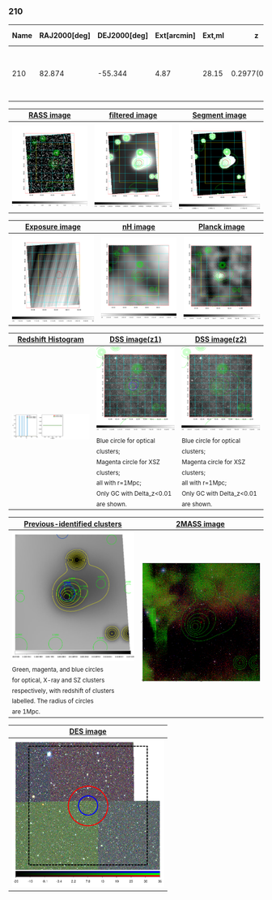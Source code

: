 <div STYLE="page-break-after: always;"></div>

### 210

|Name|RAJ2000[deg]|DEJ2000[deg] |Ext[arcmin]| Ext,ml | z | z_src| C|GC(XSZ,Delta_z<0.01)| GC(OPT,Delta_z<0.01)|GC| R_sig[arcmin] | R500[arcmin] | R500[Mpc]| CRsig[c/s] | CR500[c/s] |L500[1E44 erg/s]|F500[1E-12 erg/s/cm^2]| M500[1E14 Msun]|Tx[keV]|Cnt_sig|Beta|Rc[arcmin]|Comment|Alias|
|---|---|---|---|---|---|------|---|--------|---------|----------|---|---|---|---|---|---|---|---|---|---|---|---|---|---|
|210| 82.874| -55.344| 4.87| 28.15| 0.2977(0.000)| -| G| -| -| N, PSZ2, Tar, W| 24.206| 3.537| 0.940| 0.042(0.041)| 0.036(0.036)| 1.954(1.418)| 0.690(0.500)| 3.21(1.10)| 4.85(1.06)| 127.6| 0.934(-0.086+0.048)| 6.852(-0.832+0.756)| An SZ cluster with $z$ = 0.3 and offset = 0.75 Mpc| k518|

|[RASS image](../image/210/210_img.pdf)|[filtered image](../image/210/210_fil.pdf)|[Segment image](../image/210/210_seg.pdf)|
|-------------------|--------------------|-------------------|
| <img src="../image/210/210_img.png" width="300">  | <img src="../image/210/210_fil.png" width="300">   | <img src="../image/210/210_seg.png" width="300">  |

|[Exposure image](../image/210/210_mex.pdf)| [nH image](../image/210/210_nh.pdf)| [Planck image](../image/210/210_p.pdf)|
|-------------------|--------------------|-------------------|
|<img src="../image/210/210_mex.png" width="300">   | <img src="../image/210/210_nh.png" width="300">    | <img src="../image/210/210_p.png" width="300"> |

|[Redshift Histogram](../image/210/210_zg.pdf) | [DSS image(z1)](../image/210/210_dss_z1.pdf)      |  [DSS image(z2)](../image/210/210_dss_z2.pdf)    |
|-------------------|--------------------|-------------------|
|<img src="../image/210/210_zg.png" width="300"> |<img src="../image/210/210_dss_z1.png" width="300"> <sub><br>Blue circle for optical clusters; <br>Magenta circle for XSZ clusters; <br>all with r=1Mpc; <br>Only GC with Delta_z<0.01 are shown. </sub>| <img src="../image/210/210_dss_z2.png" width="300"><sub><br>Blue circle for optical clusters; <br>Magenta circle for XSZ clusters; <br>all with r=1Mpc; <br>Only GC with Delta_z<0.01 are shown. </sub> |

|[Previous-identified clusters](../image/210/210_gc.pdf) | [2MASS image](../image/210/210_2mass.pdf)      |
|-------------------|-------------------|
|<img src=../image/210/210_gc.png width="300"> <br><sub>Green, magenta, and blue circles <br>for optical, X-ray and SZ clusters <br>respectively, with redshift of clusters <br>labelled. The radius of circles <br>are 1Mpc.</sub>|<img src="../image/210/210_2mass.png" width="300">  |

|[DES image](../image/210/210_des.pdf)   |
|-------------------|
| <img src="../image/210/210_des.png" width="300">  |
